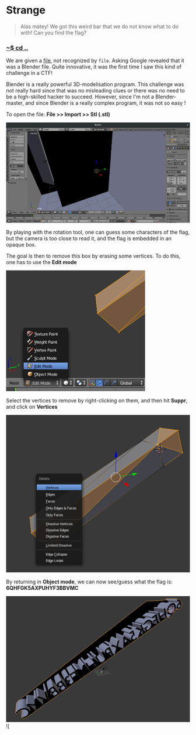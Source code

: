 # Strange

>Alas matey! We got this weird bar that we do not know what to do with!
>Can you find the flag?

### [~$ cd ..](../)

We are given a [file](Bar.stl), not recognized by `file`. Asking Google revealed that it was a Blender file. Quite innovative, 
it was the first time I saw this kind of challenge in a CTF!

Blender is a really powerful 3D-modelisation program. This challenge was not really hard since that was no misleading clues or 
there was no need to be a high-skilled hacker to succeed. However, since I'm not a Blender-master, and since Blender is a really complex program,
it was not so easy !

To open the file: **File >> Import >> Stl (.stl)**

![blender1](blender1.png)

By playing with the rotation tool, one can guess some characters of the flag, but the camera is too close to read it, and the flag is embedded in an opaque box.

The goal is then to remove this box by erasing some vertices. To do this, one has to use the **Edit mode**

![blender2](blender2.png)

Select the vertices to remove by right-clicking on them, and then hit **Suppr**, and click on **Vertices**

![blender3](blender3.png)

By returning in **Object mode**, we can now see/guess what the flag is: **6QHFGK5AXPUHYF3BBVMC**

![blender4](blender4.png)
![
